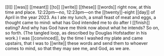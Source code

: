 [[I]] [[was]] [[meant]] [[to]] [[write]] [[these]] [[words]] right now, at this time and place. 12:22pm—no, 12:23pm—on the [[twenty]]-eight [[day]] of April in the year 2023. As I ate my lunch, a small feast of meat and eggs, a thought came to mind: what has God intended me to do after I [[finish]] eating? And why has God have me think now about what he intends? So on, so forth. (The tangled loop, as described by Douglas Hofstadter in his work.) I was [[convinced]], by the time I washed my plate and came upstairs, that I was to [[write]] these words and send them to whoever comes to mind, so that they may see me, and God, as we are. 